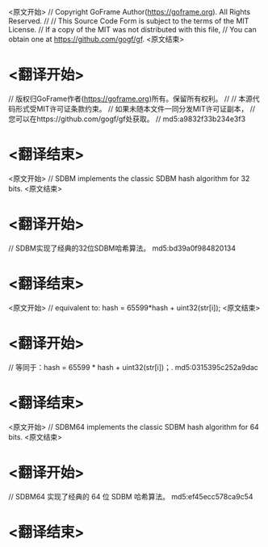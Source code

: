 
<原文开始>
// Copyright GoFrame Author(https://goframe.org). All Rights Reserved.
//
// This Source Code Form is subject to the terms of the MIT License.
// If a copy of the MIT was not distributed with this file,
// You can obtain one at https://github.com/gogf/gf.
<原文结束>

# <翻译开始>
// 版权归GoFrame作者(https://goframe.org)所有。保留所有权利。
//
// 本源代码形式受MIT许可证条款约束。
// 如果未随本文件一同分发MIT许可证副本，
// 您可以在https://github.com/gogf/gf处获取。
// md5:a9832f33b234e3f3
# <翻译结束>


<原文开始>
// SDBM implements the classic SDBM hash algorithm for 32 bits.
<原文结束>

# <翻译开始>
// SDBM实现了经典的32位SDBM哈希算法。 md5:bd39a0f984820134
# <翻译结束>


<原文开始>
// equivalent to: hash = 65599*hash + uint32(str[i]);
<原文结束>

# <翻译开始>
// 等同于：hash = 65599 * hash + uint32(str[i])；. md5:0315395c252a9dac
# <翻译结束>


<原文开始>
// SDBM64 implements the classic SDBM hash algorithm for 64 bits.
<原文结束>

# <翻译开始>
// SDBM64 实现了经典的 64 位 SDBM 哈希算法。 md5:ef45ecc578ca9c54
# <翻译结束>

